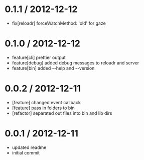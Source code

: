 
0.1.1 / 2012-12-12 
==================

  * fix[reloadr] forceWatchMethod: 'old' for gaze

0.1.0 / 2012-12-12 
==================

  * feature[cli] prettier output
  * feature[debug] added debug messages to reloadr and server
  * feature[bin] added --help and --version

0.0.2 / 2012-12-11 
==================

  * [feature] changed event callback
  * [feature] pass in folders to bin
  * [refactor] separated out files into bin and lib dirs

0.0.1 / 2012-12-11 
==================

  * updated readme
  * initial commit
